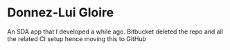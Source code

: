 # Donnez-Lui Gloire
An SDA app that I developed a while ago. 
Bitbucket deleted the repo and all the related CI setup hence moving this to GitHub